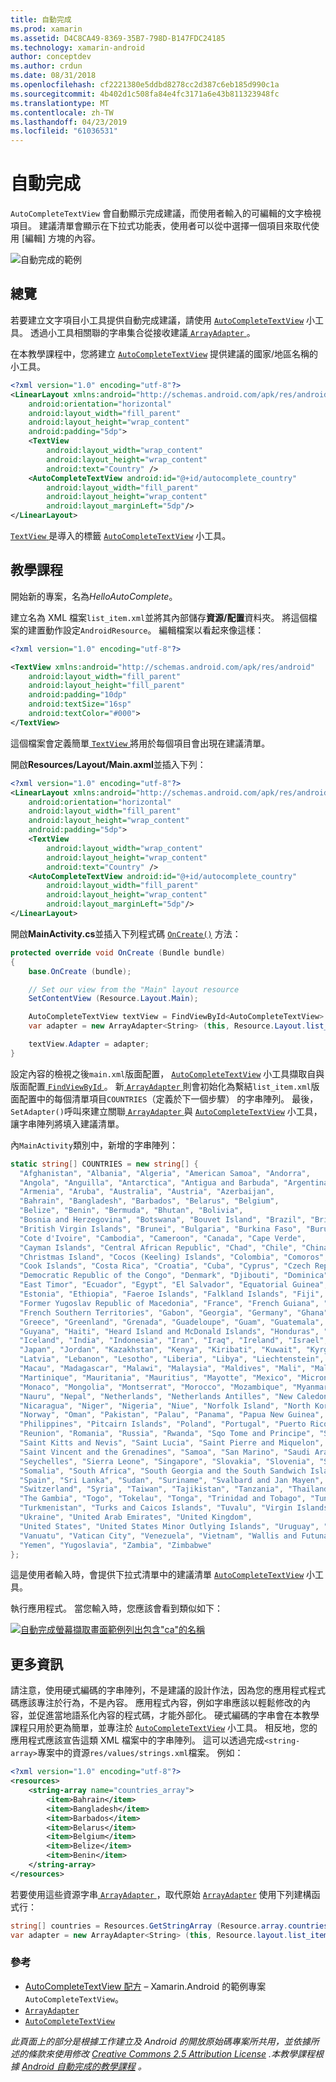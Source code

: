 ```yaml
---
title: 自動完成
ms.prod: xamarin
ms.assetid: D4C8CA49-8369-35B7-798D-B147FDC24185
ms.technology: xamarin-android
author: conceptdev
ms.author: crdun
ms.date: 08/31/2018
ms.openlocfilehash: cf2221380e5ddbd8278cc2d387c6eb185d990c1a
ms.sourcegitcommit: 4b402d1c508fa84e4fc3171a6e43b811323948fc
ms.translationtype: MT
ms.contentlocale: zh-TW
ms.lasthandoff: 04/23/2019
ms.locfileid: "61036531"
---
```

# <a name="auto-complete"></a>自動完成

`AutoCompleteTextView` 會自動顯示完成建議，而使用者輸入的可編輯的文字檢視項目。 建議清單會顯示在下拉式功能表，使用者可以從中選擇一個項目來取代使用 [編輯] 方塊的內容。

![自動完成的範例](images/auto-complete.png)

## <a name="overview"></a>總覽

若要建立文字項目小工具提供自動完成建議，請使用 [`AutoCompleteTextView`](https://developer.xamarin.com/api/type/Android.Widget.AutoCompleteTextView/)
小工具。 透過小工具相關聯的字串集合從接收建議[ `ArrayAdapter` ](https://developer.xamarin.com/api/type/Android.Widget.ArrayAdapter/)。

在本教學課程中，您將建立 [`AutoCompleteTextView`](https://developer.xamarin.com/api/type/Android.Widget.AutoCompleteTextView/)
提供建議的國家/地區名稱的小工具。

```xml
<?xml version="1.0" encoding="utf-8"?>
<LinearLayout xmlns:android="http://schemas.android.com/apk/res/android"
    android:orientation="horizontal"
    android:layout_width="fill_parent"
    android:layout_height="wrap_content"
    android:padding="5dp">
    <TextView
        android:layout_width="wrap_content"
        android:layout_height="wrap_content"
        android:text="Country" />
    <AutoCompleteTextView android:id="@+id/autocomplete_country"
        android:layout_width="fill_parent"
        android:layout_height="wrap_content"
        android:layout_marginLeft="5dp"/>
</LinearLayout>
```

[ `TextView` ](https://developer.xamarin.com/api/type/Android.Widget.TextView/)是導入的標籤 [`AutoCompleteTextView`](https://developer.xamarin.com/api/type/Android.Widget.AutoCompleteTextView/)
小工具。


## <a name="tutorial"></a>教學課程

開始新的專案，名為*HelloAutoComplete*。

建立名為 XML 檔案`list_item.xml`並將其內部儲存**資源/配置**資料夾。 將這個檔案的建置動作設定`AndroidResource`。 編輯檔案以看起來像這樣：

```xml
<?xml version="1.0" encoding="utf-8"?>

<TextView xmlns:android="http://schemas.android.com/apk/res/android"
    android:layout_width="fill_parent"
    android:layout_height="fill_parent"
    android:padding="10dp"
    android:textSize="16sp"
    android:textColor="#000">
</TextView>
```

這個檔案會定義簡單[ `TextView` ](https://developer.xamarin.com/api/type/Android.Widget.TextView/)將用於每個項目會出現在建議清單。

開啟**Resources/Layout/Main.axml**並插入下列：

```xml
<?xml version="1.0" encoding="utf-8"?>
<LinearLayout xmlns:android="http://schemas.android.com/apk/res/android"
    android:orientation="horizontal"
    android:layout_width="fill_parent"
    android:layout_height="wrap_content"
    android:padding="5dp">
    <TextView
        android:layout_width="wrap_content"
        android:layout_height="wrap_content"
        android:text="Country" />
    <AutoCompleteTextView android:id="@+id/autocomplete_country"
        android:layout_width="fill_parent"
        android:layout_height="wrap_content"
        android:layout_marginLeft="5dp"/>
</LinearLayout>
```

開啟**MainActivity.cs**並插入下列程式碼 [`OnCreate()`](https://developer.xamarin.com/api/member/Android.App.Activity.OnCreate/(Android.OS.Bundle))
方法：

```csharp
protected override void OnCreate (Bundle bundle)
{
    base.OnCreate (bundle);

    // Set our view from the "Main" layout resource
    SetContentView (Resource.Layout.Main);

    AutoCompleteTextView textView = FindViewById<AutoCompleteTextView> (Resource.Id.autocomplete_country);
    var adapter = new ArrayAdapter<String> (this, Resource.Layout.list_item, COUNTRIES);

    textView.Adapter = adapter;
}
```

設定內容的檢視之後`main.xml`版面配置， [`AutoCompleteTextView`](https://developer.xamarin.com/api/type/Android.Widget.AutoCompleteTextView/)
小工具擷取自與版面配置[ `FindViewById` ](https://developer.xamarin.com/api/member/Android.App.Activity.FindViewById/)。 新[ `ArrayAdapter` ](https://developer.xamarin.com/api/type/Android.Widget.ArrayAdapter/)則會初始化為繫結`list_item.xml`版面配置中的每個清單項目`COUNTRIES`（定義於下一個步驟） 的字串陣列。 最後，`SetAdapter()`呼叫來建立關聯[ `ArrayAdapter` ](https://developer.xamarin.com/api/type/Android.Widget.ArrayAdapter/)與 [`AutoCompleteTextView`](https://developer.xamarin.com/api/type/Android.Widget.AutoCompleteTextView/)
小工具，讓字串陣列將填入建議清單。

內`MainActivity`類別中，新增的字串陣列：

```csharp
static string[] COUNTRIES = new string[] {
  "Afghanistan", "Albania", "Algeria", "American Samoa", "Andorra",
  "Angola", "Anguilla", "Antarctica", "Antigua and Barbuda", "Argentina",
  "Armenia", "Aruba", "Australia", "Austria", "Azerbaijan",
  "Bahrain", "Bangladesh", "Barbados", "Belarus", "Belgium",
  "Belize", "Benin", "Bermuda", "Bhutan", "Bolivia",
  "Bosnia and Herzegovina", "Botswana", "Bouvet Island", "Brazil", "British Indian Ocean Territory",
  "British Virgin Islands", "Brunei", "Bulgaria", "Burkina Faso", "Burundi",
  "Cote d'Ivoire", "Cambodia", "Cameroon", "Canada", "Cape Verde",
  "Cayman Islands", "Central African Republic", "Chad", "Chile", "China",
  "Christmas Island", "Cocos (Keeling) Islands", "Colombia", "Comoros", "Congo",
  "Cook Islands", "Costa Rica", "Croatia", "Cuba", "Cyprus", "Czech Republic",
  "Democratic Republic of the Congo", "Denmark", "Djibouti", "Dominica", "Dominican Republic",
  "East Timor", "Ecuador", "Egypt", "El Salvador", "Equatorial Guinea", "Eritrea",
  "Estonia", "Ethiopia", "Faeroe Islands", "Falkland Islands", "Fiji", "Finland",
  "Former Yugoslav Republic of Macedonia", "France", "French Guiana", "French Polynesia",
  "French Southern Territories", "Gabon", "Georgia", "Germany", "Ghana", "Gibraltar",
  "Greece", "Greenland", "Grenada", "Guadeloupe", "Guam", "Guatemala", "Guinea", "Guinea-Bissau",
  "Guyana", "Haiti", "Heard Island and McDonald Islands", "Honduras", "Hong Kong", "Hungary",
  "Iceland", "India", "Indonesia", "Iran", "Iraq", "Ireland", "Israel", "Italy", "Jamaica",
  "Japan", "Jordan", "Kazakhstan", "Kenya", "Kiribati", "Kuwait", "Kyrgyzstan", "Laos",
  "Latvia", "Lebanon", "Lesotho", "Liberia", "Libya", "Liechtenstein", "Lithuania", "Luxembourg",
  "Macau", "Madagascar", "Malawi", "Malaysia", "Maldives", "Mali", "Malta", "Marshall Islands",
  "Martinique", "Mauritania", "Mauritius", "Mayotte", "Mexico", "Micronesia", "Moldova",
  "Monaco", "Mongolia", "Montserrat", "Morocco", "Mozambique", "Myanmar", "Namibia",
  "Nauru", "Nepal", "Netherlands", "Netherlands Antilles", "New Caledonia", "New Zealand",
  "Nicaragua", "Niger", "Nigeria", "Niue", "Norfolk Island", "North Korea", "Northern Marianas",
  "Norway", "Oman", "Pakistan", "Palau", "Panama", "Papua New Guinea", "Paraguay", "Peru",
  "Philippines", "Pitcairn Islands", "Poland", "Portugal", "Puerto Rico", "Qatar",
  "Reunion", "Romania", "Russia", "Rwanda", "Sqo Tome and Principe", "Saint Helena",
  "Saint Kitts and Nevis", "Saint Lucia", "Saint Pierre and Miquelon",
  "Saint Vincent and the Grenadines", "Samoa", "San Marino", "Saudi Arabia", "Senegal",
  "Seychelles", "Sierra Leone", "Singapore", "Slovakia", "Slovenia", "Solomon Islands",
  "Somalia", "South Africa", "South Georgia and the South Sandwich Islands", "South Korea",
  "Spain", "Sri Lanka", "Sudan", "Suriname", "Svalbard and Jan Mayen", "Swaziland", "Sweden",
  "Switzerland", "Syria", "Taiwan", "Tajikistan", "Tanzania", "Thailand", "The Bahamas",
  "The Gambia", "Togo", "Tokelau", "Tonga", "Trinidad and Tobago", "Tunisia", "Turkey",
  "Turkmenistan", "Turks and Caicos Islands", "Tuvalu", "Virgin Islands", "Uganda",
  "Ukraine", "United Arab Emirates", "United Kingdom",
  "United States", "United States Minor Outlying Islands", "Uruguay", "Uzbekistan",
  "Vanuatu", "Vatican City", "Venezuela", "Vietnam", "Wallis and Futuna", "Western Sahara",
  "Yemen", "Yugoslavia", "Zambia", "Zimbabwe"
};
```

這是使用者輸入時，會提供下拉式清單中的建議清單 [`AutoCompleteTextView`](https://developer.xamarin.com/api/type/Android.Widget.AutoCompleteTextView/)
小工具。

執行應用程式。 當您輸入時，您應該會看到類似如下：

[![自動完成螢幕擷取畫面範例列出包含"ca"的名稱](auto-complete-images/helloautocomplete.png)](auto-complete-images/helloautocomplete.png#lightbox)



## <a name="more-information"></a>更多資訊

請注意，使用硬式編碼的字串陣列，不是建議的設計作法，因為您的應用程式程式碼應該專注於行為，不是內容。 應用程式內容，例如字串應該以輕鬆修改的內容，並促進當地語系化內容的程式碼，才能外部化。 硬式編碼的字串會在本教學課程只用於更為簡單，並專注於 [`AutoCompleteTextView`](https://developer.xamarin.com/api/type/Android.Widget.AutoCompleteTextView/)
小工具。 相反地，您的應用程式應該宣告這類 XML 檔案中的字串陣列。 這可以透過完成`<string-array>`專案中的資源`res/values/strings.xml`檔案。 例如：

```xml
<?xml version="1.0" encoding="utf-8"?>
<resources>
    <string-array name="countries_array">
        <item>Bahrain</item>
        <item>Bangladesh</item>
        <item>Barbados</item>
        <item>Belarus</item>
        <item>Belgium</item>
        <item>Belize</item>
        <item>Benin</item>
    </string-array>
</resources>
```

若要使用這些資源字串[ `ArrayAdapter` ](https://developer.xamarin.com/api/type/Android.Widget.ArrayAdapter/)，取代原始 [`ArrayAdapter`](https://developer.xamarin.com/api/type/Android.Widget.ArrayAdapter/)
使用下列建構函式行：

```csharp
string[] countries = Resources.GetStringArray (Resource.array.countries_array);
var adapter = new ArrayAdapter<String> (this, Resource.layout.list_item, countries);
```


### <a name="references"></a>參考

-   [AutoCompleteTextView 配方](https://github.com/xamarin/recipes/tree/master/Recipes/android/controls/autocomplete_text_view/add_an_autocomplete_text_input) &ndash; Xamarin.Android 的範例專案`AutoCompleteTextView`。
-   [`ArrayAdapter`](https://developer.xamarin.com/api/type/Android.Widget.ArrayAdapter/)
-   [`AutoCompleteTextView`](https://developer.xamarin.com/api/type/Android.Widget.AutoCompleteTextView/)

*此頁面上的部分是根據工作建立及 Android 的開放原始碼專案所共用，並依據所述的條款來使用修改*
 [ *Creative Commons 2.5 Attribution License*](http://creativecommons.org/licenses/by/2.5/) *.本教學課程根據*
 [ *Android 自動完成的教學課程*](https://developer.android.com/resources/tutorials/views/hello-autocomplete.html)
 *。*
